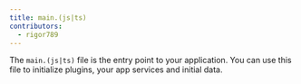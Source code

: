 ```yaml
---
title: main.(js|ts)
contributors:
  - rigor789
---
```


The `main.(js|ts)` file is the entry point to your application. You can use this file to initialize plugins, your app services and initial data.
